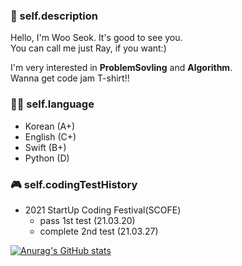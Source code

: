 ### 🙉 self.description

Hello, I'm Woo Seok.
It's good to see you.  
You can call me just Ray, if you want:)

I'm very interested in **ProblemSovling** and **Algorithm**.   
Wanna get code jam T-shirt!!

### 🧑‍💻 self.language

- Korean (A+)
- English (C+)
- Swift (B+)
- Python (D)

### 🎮 self.codingTestHistory

- 2021 StartUp Coding Festival(SCOFE)
  - pass 1st test (21.03.20)
  - complete 2nd test (21.03.27)

[![Anurag's GitHub stats](https://github-readme-stats.vercel.app/api?username=torch-ray&show_icons=true&theme=radical)](https://github.com/anuraghazra/github-readme-stats)
